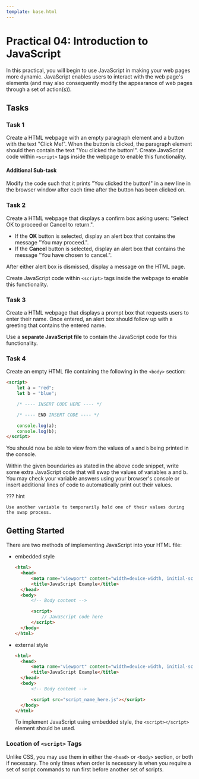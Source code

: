 ```yaml
---
template: base.html
---
```


# Practical 04: Introduction to JavaScript

In this practical, you will begin to use JavaScript in making your web pages more dynamic.
JavaScript enables users to interact with the web page's elements (and may also consequently modify the appearance of web pages through a set of action(s)).

## Tasks

### Task 1

Create a HTML webpage with an empty paragraph element and a button with the text "Click Me!".
When the button is clicked, the paragraph element should then contain the text "You clicked the button!".
Create JavaScript code within `<script>` tags inside the webpage to enable this functionality.

#### Additional Sub-task

Modify the code such that it prints "You clicked the button!" in a new line in the browser window after each time after the button has been clicked on.

### Task 2

Create a HTML webpage that displays a confirm box asking users: "Select OK to proceed or Cancel to return.".

- If the **OK** button is selected, display an alert box that contains the message "You may proceed.".
- If the **Cancel** button is selected, display an alert box that contains the message "You have chosen to cancel.".

After either alert box is dismissed, display a message on the HTML page.

Create JavaScript code within `<script>` tags inside the webpage to enable this functionality.

### Task 3

Create a HTML webpage that displays a prompt box that requests users to enter their name.
Once entered, an alert box should follow up with a greeting that contains the entered name.

Use a **separate JavaScript file** to contain the JavaScript code for this functionality.

### Task 4

Create an empty HTML file containing the following in the `<body>` section:

```html linenums="1" hl_lines="5-7"
<script>
	let a = "red";
	let b = "blue";

	/* ---- INSERT CODE HERE ---- */

	/* ---- END INSERT CODE ---- */

	console.log(a);
	console.log(b);
</script>
```

You should now be able to view from the values of `a` and `b` being printed in the console.

Within the given boundaries as stated in the above code snippet, write some extra JavaScript code that will swap the values of variables a and b.
You may check your variable answers using your browser's console or insert additional lines of code to automatically print out their values.

??? hint

    Use another variable to temporarily hold one of their values during the swap process.

## Getting Started

There are two methods of implementing JavaScript into your HTML file:

- embedded style

  ```html linenums="1"
  <html>
  	<head>
  		<meta name="viewport" content="width=device-width, initial-scale=1.0" />
  		<title>JavaScript Example</title>
  	</head>
  	<body>
  		<!-- Body content -->

  		<script>
  			// JavaScript code here
  		</script>
  	</body>
  </html>
  ```

- external style

  ```html linenums="1"
  <html>
  	<head>
  		<meta name="viewport" content="width=device-width, initial-scale=1.0" />
  		<title>JavaScript Example</title>
  	</head>
  	<body>
  		<!-- Body content -->

  		<script src="script_name_here.js"></script>
  	</body>
  </html>
  ```

  To implement JavaScript using embedded style, the `<script></script>` element should be used.

### Location of `<script>` Tags

Unlike CSS, you may use them in either the `<head>` or `<body>` section, or both if necessary.
The only times when order is necessary is when you require a set of script commands to run first before another set of scripts.

<!-- ::: warning SUBMISSION
**Complete the given practical and submit it as your lecture attendance for Week 5.**
::: -->
